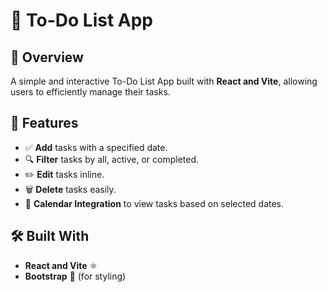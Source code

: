 # 📝 To-Do List App  

## 📌 Overview  
A simple and interactive To-Do List App built with **React and Vite**, allowing users to efficiently manage their tasks.  

## 🚀 Features  
- ✅ **Add** tasks with a specified date.  
- 🔍 **Filter** tasks by all, active, or completed.  
- ✏️ **Edit** tasks inline.  
- 🗑 **Delete** tasks easily.  
- 📅 **Calendar Integration** to view tasks based on selected dates.  

## 🛠 Built With  
- **React and Vite** ⚛  
- **Bootstrap** 🎨 (for styling)  
